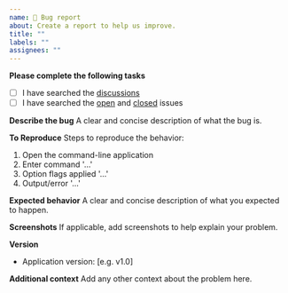 ```yaml
---
name: 🐛 Bug report
about: Create a report to help us improve.
title: ""
labels: ""
assignees: ""
---
```


**Please complete the following tasks**

- [ ] I have searched the [discussions](https://github.com/schneiderfelipe/answer/discussions)
- [ ] I have searched the [open](https://github.com/schneiderfelipe/answer/issues) and [closed](https://github.com/schneiderfelipe/answer/issues?q=is%3Aissue+is%3Aclosed) issues

**Describe the bug**
A clear and concise description of what the bug is.

**To Reproduce**
Steps to reproduce the behavior:

1. Open the command-line application
2. Enter command '...'
3. Option flags applied '...'
4. Output/error '...'

**Expected behavior**
A clear and concise description of what you expected to happen.

**Screenshots**
If applicable, add screenshots to help explain your problem.

**Version**

- Application version: [e.g. v1.0]

**Additional context**
Add any other context about the problem here.
